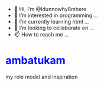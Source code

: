 - 👋 Hi, I’m @Idunnowhy8mhere
- 👀 I’m interested in programming ...
- 🌱 I’m currently learning html ...
- 💞️ I’m looking to collaborate on ...
- 📫 How to reach me ...

<!---
Idunnowhy8mhere/Idunnowhy8mhere is a ✨ special ✨ repository because its `README.md` (this file) appears on your GitHub profile.
You can click the Preview link to take a look at your changes.
--->

<html>
  <head>
  </head>
  <body>
   <h1 style="color:blue;">ambatukam</h1> 
    <p style="clor:blue;">my role model and inspiration</p>
  </body>
</html>
